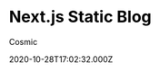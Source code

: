 ---
title: Next.js Static Blog
github: https://github.com/vercel/next.js/tree/canary/examples/cms-cosmic
demo: https://cosmic-next-blog.vercel.app
author: Cosmic
thumbnail: themes/next-static-blog.jpg
ssg:
  - Next
cms:
  - Cosmic
css:
  - Tailwind
archetype:
  - Blog
  - Portfolio
  - Business
date: 2020-10-28T17:02:32.000Z
description: >-
  A statically generated blog built on the React framework Next.js. Uses
  Tailwind CSS on the frontend, powered by the Cosmic headless CMS.
draft: false
publish_date: '2016-10-05T23:32:51Z'
update_date: '2022-08-20T13:46:59Z'
github_star: 91360
github_fork: 19793
---